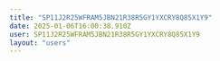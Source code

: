 ```yaml
---
title: "SP11J2R25WFRAM5JBN21R38R5GY1YXCRY8Q85X1Y9"
date: 2025-01-06T16:00:38.910Z
user: SP11J2R25WFRAM5JBN21R38R5GY1YXCRY8Q85X1Y9
layout: "users"
---
```

    